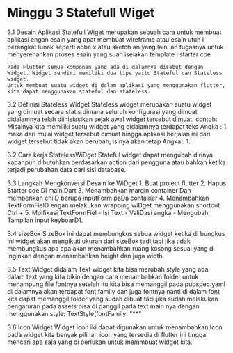 <h1> Minggu 3 Statefull Wiget</h1>
3.1 Desain Aplikasi
    Statefull Wiget merupakan sebuah cara untuk membuat aplikasi engan esain yang apat membuat wireframe atau esain utuh i perangkat lunak seperti aobe x atau sketch an yang lain. an tugasnya untuk menyerehankan proses esain yang suah iseiakan template i starter coe

    Pada Flutter semua komponen yang ada di dalamnya disebut dengan Widget. Widget sendiri memiliki dua tipe yaitu Stateful dan Stateless widget.
    Untuk membuat suatu widget di dalam aplikasi yang menggunakan flutter, kita dapat menggunakan stateful dan stateless.

3.2 Definisi
    Stateless Widget
    Stateless widget merupakan suatu widget yang dimuat secara statis dimana seluruh konfigurasi yang dimuat didalamnya telah diinisiasikan sejak awal widget tersebut dimuat.
    contoh:
    Misalnya kita memiliki suatu widget yang didalamnya terdapat teks Angka : 1 maka dari mulai widget tersebut dimuat hingga aplikasi berjalan isi dari widget tersebut tidak akan berubah, isinya akan tetap Angka : 1.

3.2 Cara kerja StatelessWiDget
    Stateful widget dapat mengubah dirinya kapanpun dibutuhkan berdasarkan action dari pengguna atau bahkan ketika terjadi perubahan data dari sisi database.

3.3 Langkah Mengkonversi Desain ke WiDget
    1. Buat project flutter
    2. Hapus Starter coe Di main.Dart
    3. Menambahkan margin container Dan memberikan chilD berupa inputForm paDa container
    4. Menambahkan TextFormFielD engan melakukan wrapping wiDget menggunakan shortcut Ctrl +
    5. Moifikasi TextFormFiel
        - Isi Text
        - ValiDasi angka
        - Mengubah Tampilan input keyboarD1. 

3.4 sizeBox 
 SizeBox ini dapat membungkus sebua widget ketika di bungkus ini widget akan mengikuti ukuran dari sizeBox tadi,tapi jika tidak membungkus apa apa akan menambahkan ruang kosong sesuai yang di inginkan dengan menambahkan height dan juga width
 
 
 3.5 Text Widget 
 didalam Text widget kita bisa merubah style yang ada dalam text yang kita bikin dengan cara menambahkan folder untuk menampung file fontnya setelah itu kita bisa memanggil pada pubspec.yaml di dalamnya akan terdapat font family dan juga fontnya nanti di dalam font kita dapat memanggil folder yang sudah dibuat tadi.jika sudah melakukan pengaturan pada assets bisa di panggil pada text main nya dengan menggunakan  style: TextStyle(fontFamily: "**" 


 3.6 Icon Widget
   Widget icon iki dapat digunakan untuk menambahkan Icon pada widget kita banyak pilihan icon yang tersedia di flutter ini tinggal mencari apa saja yang di perlukan untuk memmbuat widget kita.